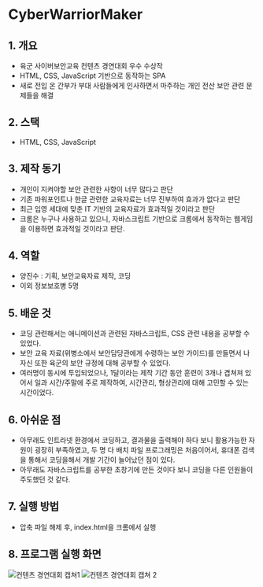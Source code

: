 # CyberWarriorMaker
## 1. 개요
- 육군 사이버보안교육 컨텐츠 경연대회 우수 수상작
- HTML, CSS, JavaScript 기반으로 동작하는 SPA
- 새로 전입 온 간부가 부대 사람들에게 인사하면서 마주하는 개인 전산 보안 관련 문제들을 해결

## 2. 스택
- HTML, CSS, JavaScript

## 3. 제작 동기
- 개인이 지켜야할 보안 관련한 사항이 너무 많다고 판단
- 기존 파워포인트나 한글 관련한 교육자료는 너무 진부하여 효과가 없다고 판단
- 최근 입영 세대에 맞춘 IT 기반의 교육자료가 효과적일 것이라고 판단
- 크롬은 누구나 사용하고 있으니, 자바스크립트 기반으로 크롬에서 동작하는 웹게임을 이용하면 효과적일 것이라고 판단.

## 4. 역할
- 양진수 :  기획, 보안교육자료 제작, 코딩 
- 이외 정보보호병 5명

## 5. 배운 것
- 코딩 관련해서는 애니메이션과 관련된 자바스크립트, CSS 관련 내용을 공부할 수 있었다.
- 보안 교육 자료(위병소에서 보안담당관에게 수령하는 보안 가이드)를 만들면서 나 자신 또한 육군의 보안 규정에 대해 공부할 수 있었다.
- 여러명이 동시에 투입되었으나, 1달이라는 제작 기간 동안 훈련이 3개나 겹쳐져 있어서 일과 시간/주말에 주로 제작하여, 시간관리, 형상관리에 대해 고민할 수 있는 시간이었다.

## 6. 아쉬운 점
- 아무래도 인트라넷 환경에서 코딩하고, 결과물을 출력해야 하다 보니 활용가능한 자원이 굉장히 부족하였고, 두 명 다 배치 파일 프로그래밍은 
처음이어서, 휴대폰 검색을 통해서 코딩을해서 개발 기간이 늘어났던 점이 있다.
- 아무래도 자바스크립트를 공부한 초창기에 만든 것이다 보니 코딩을 다른 인원들이 주도했던 것 같다.

## 7. 실행 방법
- 압축 파일 해제 후, index.html을 크롬에서 실행

## 8. 프로그램 실행 화면

![컨텐츠 경연대회 캡쳐1](https://user-images.githubusercontent.com/85774577/221391120-8e039b07-e36e-4c24-a0be-e86831236d64.png)
![컨텐츠 경연대회 캡쳐 2](https://user-images.githubusercontent.com/85774577/221391123-317591ac-e3a4-4629-b8cc-2cc3f50b7b5a.png)

